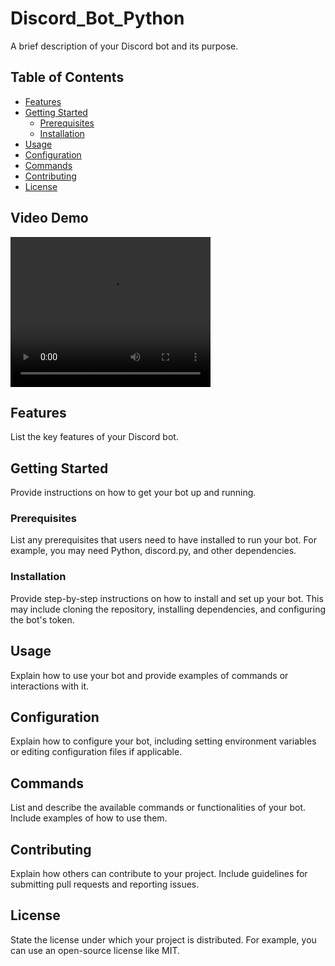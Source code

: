 # Discord_Bot_Python

A brief description of your Discord bot and its purpose.

## Table of Contents
- [Features](#features)
- [Getting Started](#getting-started)
  - [Prerequisites](#prerequisites)
  - [Installation](#installation)
- [Usage](#usage)
- [Configuration](#configuration)
- [Commands](#commands)
- [Contributing](#contributing)
- [License](#license)

## Video Demo
<video src="https://youtu.be/neiJTYSMlUs?si=JRL4EfcW5hJn2Ok5" width="320" height="240" controls preload></video>
## Features

List the key features of your Discord bot.

## Getting Started

Provide instructions on how to get your bot up and running.

### Prerequisites

List any prerequisites that users need to have installed to run your bot. For example, you may need Python, discord.py, and other dependencies.

### Installation

Provide step-by-step instructions on how to install and set up your bot. This may include cloning the repository, installing dependencies, and configuring the bot's token.

## Usage

Explain how to use your bot and provide examples of commands or interactions with it.

## Configuration

Explain how to configure your bot, including setting environment variables or editing configuration files if applicable.

## Commands

List and describe the available commands or functionalities of your bot. Include examples of how to use them.

## Contributing

Explain how others can contribute to your project. Include guidelines for submitting pull requests and reporting issues.

## License

State the license under which your project is distributed. For example, you can use an open-source license like MIT.

